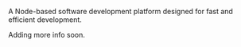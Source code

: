 A Node-based software development platform designed for fast and efficient development.

Adding more info soon.
